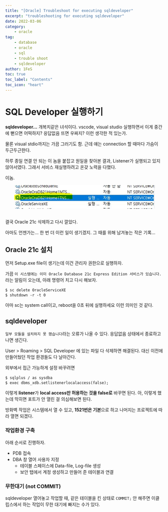 ```yaml
---
title: "[Oracle] Troubleshoot for executing sqldeveloper"
excerpt: "troubleshooting for executing sqldeveloper"
date: 2022-03-06
category:
    - oracle
tag:
    - database
    - oracle
    - sql
    - trouble shoot
    - sqldeveloper
author: 1FeS
toc: true
toc_label: "Contents"
toc_icon: "heart"
---
```


# SQL Developer 실행하기

**sqldeveloper...** 개복치같은 녀석이다. vscode, visual studio 실행하면서 이게 중간에 뻗으면 어떡하지? 응답없음 뜨면 우짜지? 이런 생각한 적 있는가.

물론 visual stdio까지는 가끔 그러기도 함. 근데 얘는 connection 할 때마다 가슴이 두근두근한다.

하루 종일 연결 안 되는 이 놈을 붙잡고 원일을 찾아본 결과, Listener가 실행되고 있지 않아서였다. 그래서 서비스 재실행하려고 온갖 노력을 다했다.

이놈.

<img src="/_img/2021-11-05/listener_service.jpg" style="margin: auto auto; display: block; border: 1px black;"/>
<br/>

결국 Oracle 21c 삭제하고 다시 깔았다.

아마도 언젠가는... 한 번 더 이런 일이 생기겠지. 
그 때를 위해 남겨놓는 작은 기록...

## Oracle 21c 설치

먼저 Setup.exe file이 생기는데 이건 관리자 권한으로 실행하자.

가끔 `이 시스템에는 이미 Oracle Database 21c Express Edition 서비스가 있습니다.` 라는 알림이 오는데, 아래 명령어 치고 다시 해보자.

```
$ sc delete OracleServiceXE
$ shutdown -r -t 0
```

아마 sc는 system call이고, reboot을 0초 뒤에 실행하세요 이런 의미인 것 같다.

## sqldeveloper

`일부 모듈을 설치하지 못 했습니다`라는 오류가 나올 수 있다. 응답없음 상태에서 종료하고 나면 생긴다.

User > Roaming > SQL Developer 에 있는 파일 다 삭제하면 해결된다. 대신 이전에 만들어뒀던 작업 환경들도 다 날아간다.

외부에서 접근 가능하게 설정 바꾸려면

```
$ sqlplus / as sysdba
$ exec dbms_xdb.setlistenerlocalaccess(false);
```

이렇게 **listener**가 **local access만 허용하는 것을 false로** 바꾸면 된다.
아, 이렇게 했는데 막히면 포트가 안 열린 걸 의심해보면 된다.

방화벽 작업은 시스템에서 열 수 있고, **1521번은 기본**으로 하고 나머지는 프로젝트에 따라 열면 되겠다.

### 작업환경 구축

아래 순서로 진행하자.

- PDB 접속
- DBA 창 열어 사용자 지정
  - 테이블 스페이스에 Data-file, Log-file 생성
  - 보안 탭에서 계정 생성하고 만들어 준 테이블과 연결

### 무한대기 (not COMMIT)

sqldeveloper 열어놓고 작업할 때, 같은 테이블을 킨 상태로 `COMMIT;` 안 해주면 이클립스에서 하는 작업이 무한 대기에 빠지는 수가 있다.